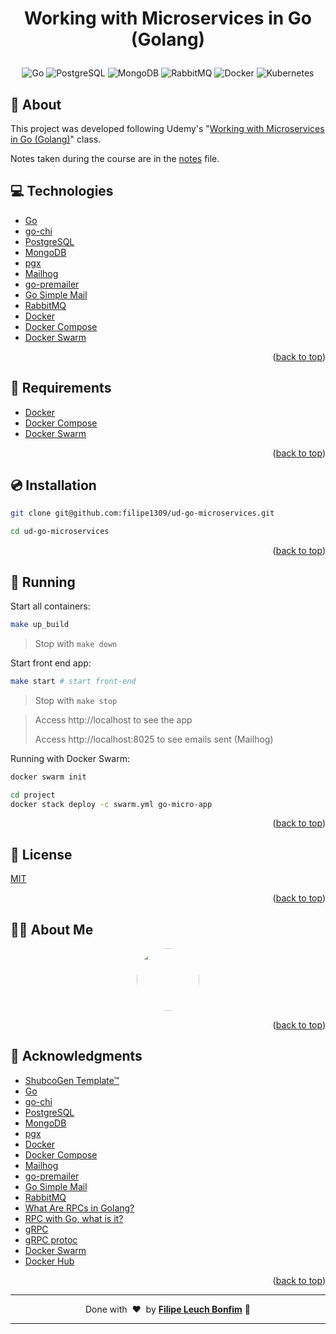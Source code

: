
<a name="readme-top"></a>

# <p align="center">Working with Microservices in Go (Golang)</p>

<p align="center">
    <img src="https://img.shields.io/badge/Code-Go-informational?style=flat-square&logo=go&color=00ADD8" alt="Go" />
    <img src="https://img.shields.io/badge/Tools-PostgreSQL-informational?style=flat-square&logo=postgresql&color=4169E1&logoColor=4169E1" alt="PostgreSQL" />
    <img src="https://img.shields.io/badge/Tools-MongoDB-informational?style=flat-square&logo=mongodb&color=47A248" alt="MongoDB" />
    <img src="https://img.shields.io/badge/Tools-RabbitMQ-informational?style=flat-square&logo=rabbitmq&color=FF6600" alt="RabbitMQ" />
    <img src="https://img.shields.io/badge/Tools-Docker-informational?style=flat-square&logo=docker&color=2496ED" alt="Docker" />
    <img src="https://img.shields.io/badge/Tools-Kubernetes-informational?style=flat-square&logo=kubernetes&color=326CE5" alt="Kubernetes" />
</p>

## 💬 About

This project was developed following Udemy's "[Working with Microservices in Go (Golang)](https://www.udemy.com/course/working-with-microservices-in-go/)" class.

Notes taken during the course are in the [notes](notes.md) file.

## :computer: Technologies

- [Go](https://golang.org/)
- [go-chi](https://github.com/go-chi/chi)
- [PostgreSQL](https://www.postgresql.org/)
- [MongoDB](https://www.mongodb.com/)
- [pgx](https://github.com/jackc/pgx)
- [Mailhog](https://github.com/mailhog/MailHog)
- [go-premailer](https://github.com/vanng822/go-premailer)
- [Go Simple Mail](https://github.com/xhit/go-simple-mail)
- [RabbitMQ](https://www.rabbitmq.com/)
- [Docker](https://www.docker.com/)
- [Docker Compose](https://docs.docker.com/compose/)
- [Docker Swarm](https://docs.docker.com/engine/swarm/)

<p align="right">(<a href="#readme-top">back to top</a>)</p>

## :scroll: Requirements

- [Docker](https://www.docker.com/)
- [Docker Compose](https://docs.docker.com/compose/)
- [Docker Swarm](https://docs.docker.com/engine/swarm/)

<p align="right">(<a href="#readme-top">back to top</a>)</p>

## :cd: Installation

```sh
git clone git@github.com:filipe1309/ud-go-microservices.git
```

```sh
cd ud-go-microservices
```

<p align="right">(<a href="#readme-top">back to top</a>)</p>

## :runner: Running

Start all containers:
```sh
make up_build
```
> Stop with `make down`

Start front end app:
```sh
make start # start front-end
```
> Stop with `make stop`

> Access http://localhost to see the app
>
> Access http://localhost:8025 to see emails sent (Mailhog)

Running with Docker Swarm:

```sh
docker swarm init
```

```sh
cd project
docker stack deploy -c swarm.yml go-micro-app
```

<p align="right">(<a href="#readme-top">back to top</a>)</p>

<!-- ## :white_check_mark: Tests

After up the container:

```sh
docker-compose exec -t {{ CONTAINER_SERVICE_NAME }} ./vendor/bin/phpunit
```

## Contributing

Pull requests are welcome. For major changes, please open an issue first to discuss what you would like to change.

Please make sure to update tests as appropriate. -->

## :memo: License

[MIT](https://choosealicense.com/licenses/mit/)

<p align="right">(<a href="#readme-top">back to top</a>)</p>

## 🧙‍♂️ About Me

<p align="center">
    <a style="font-weight: bold" href="https://github.com/filipe1309/">
    <img style="border-radius:50%" width="100px; "src="https://github.com/filipe1309.png"/>
    </a>
</p>

<p align="right">(<a href="#readme-top">back to top</a>)</p>

## :clap: Acknowledgments

- [ShubcoGen Template™](https://github.com/filipe1309/shubcogen-template)
- [Go](https://golang.org/)
- [go-chi](https://github.com/go-chi/chi)
- [PostgreSQL](https://www.postgresql.org/)
- [MongoDB](https://www.mongodb.com/)
- [pgx](https://github.com/jackc/pgx)
- [Docker](https://www.docker.com/)
- [Docker Compose](https://docs.docker.com/compose/)
- [Mailhog](https://github.com/mailhog/MailHog)
- [go-premailer](https://github.com/vanng822/go-premailer)
- [Go Simple Mail](https://github.com/xhit/go-simple-mail)
- [RabbitMQ](https://www.rabbitmq.com/)
- [What Are RPCs in Golang?](https://betterprogramming.pub/rpc-in-golang-19661033942)
- [RPC with Go, what is it?](https://dev.to/iamelesq/rpc-with-go-what-is-it-p41)
- [gRPC](https://grpc.io/)
- [gRPC protoc](https://grpc.io/docs/protoc-installation/)
- [Docker Swarm](https://docs.docker.com/engine/swarm/)
- [Docker Hub](https://hub.docker.com/)

<p align="right">(<a href="#readme-top">back to top</a>)</p>

---

<p align="center">
    Done with&nbsp;&nbsp;♥️&nbsp;&nbsp;by <a style="font-weight: bold" href="https://github.com/filipe1309/">Filipe Leuch Bonfim</a> 🖖
</p>

---

